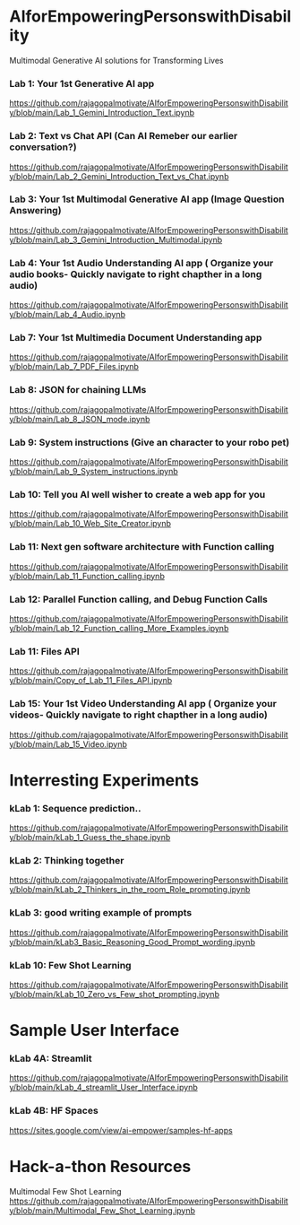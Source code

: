# AIforEmpoweringPersonswithDisability
Multimodal Generative AI solutions for Transforming Lives

### Lab 1: Your 1st Generative AI app 
https://github.com/rajagopalmotivate/AIforEmpoweringPersonswithDisability/blob/main/Lab_1_Gemini_Introduction_Text.ipynb

### Lab 2: Text vs Chat API (Can AI Remeber our earlier conversation?)
https://github.com/rajagopalmotivate/AIforEmpoweringPersonswithDisability/blob/main/Lab_2_Gemini_Introduction_Text_vs_Chat.ipynb

### Lab 3: Your 1st Multimodal Generative AI app (Image Question Answering)
https://github.com/rajagopalmotivate/AIforEmpoweringPersonswithDisability/blob/main/Lab_3_Gemini_Introduction_Multimodal.ipynb

### Lab 4: Your 1st Audio Understanding AI app  ( Organize your audio books- Quickly navigate to right chapther in a long audio)
https://github.com/rajagopalmotivate/AIforEmpoweringPersonswithDisability/blob/main/Lab_4_Audio.ipynb

### Lab 7: Your 1st Multimedia Document Understanding app  
https://github.com/rajagopalmotivate/AIforEmpoweringPersonswithDisability/blob/main/Lab_7_PDF_Files.ipynb

### Lab 8: JSON for chaining LLMs
https://github.com/rajagopalmotivate/AIforEmpoweringPersonswithDisability/blob/main/Lab_8_JSON_mode.ipynb

### Lab 9: System instructions (Give an character to your robo pet)
https://github.com/rajagopalmotivate/AIforEmpoweringPersonswithDisability/blob/main/Lab_9_System_instructions.ipynb

### Lab 10: Tell you AI well wisher to create a web app for you
https://github.com/rajagopalmotivate/AIforEmpoweringPersonswithDisability/blob/main/Lab_10_Web_Site_Creator.ipynb

### Lab 11: Next gen software architecture with Function calling
https://github.com/rajagopalmotivate/AIforEmpoweringPersonswithDisability/blob/main/Lab_11_Function_calling.ipynb

### Lab 12: Parallel Function calling, and Debug Function Calls
https://github.com/rajagopalmotivate/AIforEmpoweringPersonswithDisability/blob/main/Lab_12_Function_calling_More_Examples.ipynb


### Lab 11: Files API 
https://github.com/rajagopalmotivate/AIforEmpoweringPersonswithDisability/blob/main/Copy_of_Lab_11_Files_API.ipynb

### Lab 15: Your 1st Video Understanding AI app  ( Organize your videos- Quickly navigate to right chapther in a long audio)
https://github.com/rajagopalmotivate/AIforEmpoweringPersonswithDisability/blob/main/Lab_15_Video.ipynb



# Interresting Experiments 

### kLab 1: Sequence prediction..
https://github.com/rajagopalmotivate/AIforEmpoweringPersonswithDisability/blob/main/kLab_1_Guess_the_shape.ipynb

### kLab 2: Thinking together 
https://github.com/rajagopalmotivate/AIforEmpoweringPersonswithDisability/blob/main/kLab_2_Thinkers_in_the_room_Role_prompting.ipynb

### kLab 3:   good writing example of prompts
https://github.com/rajagopalmotivate/AIforEmpoweringPersonswithDisability/blob/main/kLab3_Basic_Reasoning_Good_Prompt_wording.ipynb

### kLab 10:   Few Shot Learning
https://github.com/rajagopalmotivate/AIforEmpoweringPersonswithDisability/blob/main/kLab_10_Zero_vs_Few_shot_prompting.ipynb


# Sample User Interface  

### kLab 4A: Streamlit
https://github.com/rajagopalmotivate/AIforEmpoweringPersonswithDisability/blob/main/kLab_4_streamlit_User_Interface.ipynb

### kLab 4B: HF Spaces
https://sites.google.com/view/ai-empower/samples-hf-apps


# Hack-a-thon Resources
Multimodal Few Shot Learning
https://github.com/rajagopalmotivate/AIforEmpoweringPersonswithDisability/blob/main/Multimodal_Few_Shot_Learning.ipynb
